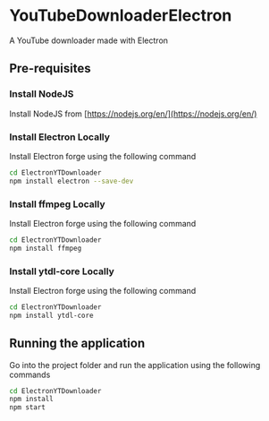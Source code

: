 # YouTubeDownloaderElectron
 A YouTube downloader made with Electron
 
## Pre-requisites

### Install NodeJS

Install NodeJS from [https://nodejs.org/en/](https://nodejs.org/en/)

### Install Electron Locally

Install Electron forge using the following command

```bash
cd ElectronYTDownloader
npm install electron --save-dev
```
### Install ffmpeg Locally

Install Electron forge using the following command

```bash
cd ElectronYTDownloader
npm install ffmpeg
```

### Install ytdl-core Locally

Install Electron forge using the following command

```bash
cd ElectronYTDownloader
npm install ytdl-core
```

## Running the application

Go into the project folder and run the application using the following commands

```bash
cd ElectronYTDownloader
npm install
npm start
```
